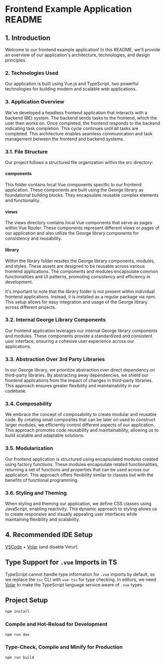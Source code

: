 # Frontend Example Application README
## 1. Introduction
Welcome to our frontend example application! In this README, we'll provide an overview of our application's architecture, technologies, and design principles.

### 2. Technologies Used
Our application is built using Vue.js and TypeScript, two powerful technologies for building modern and scalable web applications.

### 3. Application Overview
We've developed a headless frontend application that interacts with a backend (BE) system. The backend sends tasks to the frontend, which the user then works on. Once completed, the frontend responds to the backend indicating task completion. This cycle continues until all tasks are completed. This architecture enables seamless communication and task management between the frontend and backend systems.

### 3.1. File Structure
Our project follows a structured file organization within the src directory:

#### components
This folder contains local Vue components specific to our frontend application. These components are built using the George library as foundational building blocks. They encapsulate reusable complex elements and functionality.

#### views
The views directory contains local Vue components that serve as pages within Vue Router. These components represent different views or pages of our application and also utilize the George library components for consistency and reusability.

#### library
Within the library folder resides the George library components, modules, and styles. These assets are designed to be reusable across various frontend applications. The components and modules encapsulate common functionalities and UI patterns, promoting consistency and efficiency in development.

It's important to note that the library folder is not present within individual frontend applications. Instead, it is installed as a regular package via npm. This setup allows for easy integration and usage of the George library across different projects.

### 3.2. Internal George Library Components
Our frontend application leverages our internal George library components and modules. These components provide a standardized and consistent user interface, ensuring a cohesive user experience across our applications.

### 3.3. Abstraction Over 3rd Party Libraries
In our George library, we prioritize abstraction over direct dependency on third-party libraries. By abstracting away dependencies, we shield our frontend applications from the impact of changes in third-party libraries. This approach ensures greater flexibility and maintainability in our codebase.

### 3.4. Composability
We embrace the concept of composability to create modular and reusable code. By creating small composites that can be later on used to construct larger modules, we efficiently control different aspects of our application. This approach promotes code reusability and maintainability, allowing us to build scalable and adaptable solutions.

### 3.5. Modularization
Our frontend application is structured using encapsulated modules created using factory functions. These modules encapsulate related functionalities, returning a set of functions and properties that can be used across our application. This approach offers flexibility similar to classes but with the benefits of functional programming.

### 3.6. Styling and Theming
When styling and theming our application, we define CSS classes using JavaScript, enabling reactivity. This dynamic approach to styling allows us to create responsive and visually appealing user interfaces while maintaining flexibility and scalability.

## 4. Recommended IDE Setup

[VSCode](https://code.visualstudio.com/) + [Volar](https://marketplace.visualstudio.com/items?itemName=Vue.volar) (and disable Vetur).

## Type Support for `.vue` Imports in TS

TypeScript cannot handle type information for `.vue` imports by default, so we replace the `tsc` CLI with `vue-tsc` for type checking. In editors, we need [Volar](https://marketplace.visualstudio.com/items?itemName=Vue.volar) to make the TypeScript language service aware of `.vue` types.

## Project Setup

```sh
npm install
```

### Compile and Hot-Reload for Development

```sh
npm run dev
```

### Type-Check, Compile and Minify for Production

```sh
npm run build
```
